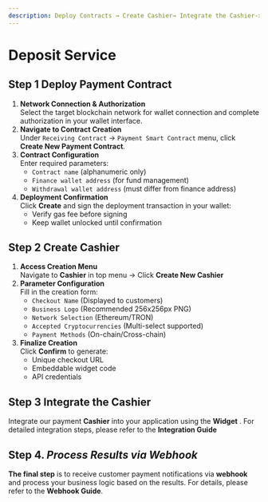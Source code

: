 ```yaml
---
description: Deploy Contracts → Create Cashier→ Integrate the Cashier->Process Wehook Event
---
```


# Deposit Service

## Step 1   Deploy Payment Contract&#x20;



1. **Network Connection & Authorization**\
   Select the target blockchain network for wallet connection and complete authorization in your wallet interface.
2. **Navigate to Contract Creation**\
   Under `Receiving Contract` → `Payment Smart Contract` menu, click **Create New Payment Contract**.
3. **Contract Configuration**\
   Enter required parameters:
   * `Contract name` (alphanumeric only)
   * `Finance wallet address` (for fund management)
   * `Withdrawal wallet address` (must differ from finance address)
4. **Deployment Confirmation**\
   Click **Create** and sign the deployment transaction in your wallet:
   * Verify gas fee before signing
   * Keep wallet unlocked until confirmation



## Step 2  Create Cashier&#x20;

1. **Access Creation Menu**\
   Navigate to **Cashier** in top menu → Click **Create New Cashier**&#x20;
2. **Parameter Configuration**\
   Fill in the creation form:
   * `Checkout Name` (Displayed to customers)
   * `Business Logo` (Recommended 256x256px PNG)
   * `Network Selection` (Ethereum/TRON)
   * `Accepted Cryptocurrencies` (Multi-select supported)
   * `Payment Methods` (On-chain/Cross-chain)
3. **Finalize Creation**\
   Click **Confirm** to generate:
   * Unique checkout URL
   * Embeddable widget code
   * API credentials



## Step 3  Integrate **the Cashier**

Integrate our payment **Cashier**  into your application using the **Widget** . For detailed integration steps, please refer to the **Integration Guide**&#x20;



## **Step 4.** _Process Results via Webhook_&#x20;

**The final step** is to receive customer payment notifications via **webhook** and process your business logic based on the results. For details, please refer to the **Webhook Guide**.

